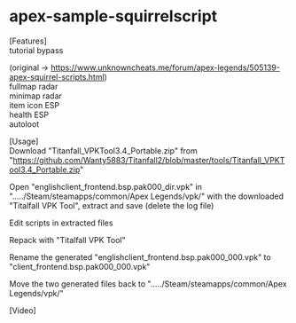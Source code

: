 # apex-sample-squirrelscript

[Features]  
tutorial bypass  
  
(original -> https://www.unknowncheats.me/forum/apex-legends/505139-apex-squirrel-scripts.html)  
fullmap radar  
minimap radar  
item icon ESP  
health ESP  
autoloot  
  
  
[Usage]  
Download "Titanfall_VPKTool3.4_Portable.zip" from "https://github.com/Wanty5883/Titanfall2/blob/master/tools/Titanfall_VPKTool3.4_Portable.zip"  
  
Open "englishclient_frontend.bsp.pak000_dir.vpk" in "...../Steam/steamapps/common/Apex Legends/vpk/" with the downloaded "Titalfall VPK Tool", extract and save (delete the log file)  
  
Edit scripts in extracted files  
  
Repack with "Titalfall VPK Tool"  
  
Rename the generated "englishclient_frontend.bsp.pak000_000.vpk" to "client_frontend.bsp.pak000_000.vpk"  
  
Move the two generated files back to "...../Steam/steamapps/common/Apex Legends/vpk/"  
  
[Video]
